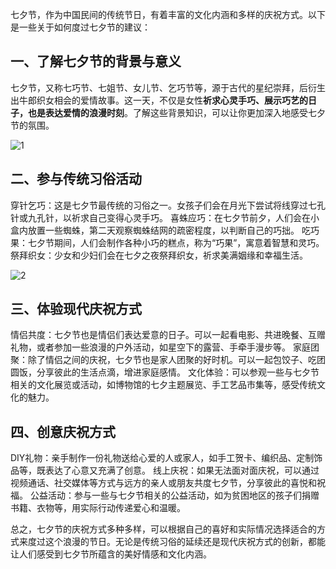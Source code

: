 七夕节，作为中国民间的传统节日，有着丰富的文化内涵和多样的庆祝方式。以下是一些关于如何度过七夕节的建议：
## 一、了解七夕节的背景与意义
七夕节，又称七巧节、七姐节、女儿节、乞巧节等，源于古代的星纪崇拜，后衍生出牛郎织女相会的爱情故事。这一天，不仅是女性**祈求心灵手巧、展示巧艺的日子，也是表达爱情的浪漫时刻**。了解这些背景知识，可以让你更加深入地感受七夕节的氛围。

![1](https://github.com/Wendy-Wu/imagebed/main/img/1.jpg)

## 二、参与传统习俗活动

穿针乞巧：这是七夕节最传统的习俗之一。女孩子们会在月光下尝试将线穿过七孔针或九孔针，以祈求自己变得心灵手巧。
喜蛛应巧：在七夕节前夕，人们会在小盒内放置一些蜘蛛，第二天观察蜘蛛结网的疏密程度，以判断自己的巧拙。
吃巧果：七夕节期间，人们会制作各种小巧的糕点，称为“巧果”，寓意着智慧和灵巧。
祭拜织女：少女和少妇们会在七夕之夜祭拜织女，祈求美满姻缘和幸福生活。

![2](C:\Users\wutong\Desktop\2.png)

## 三、体验现代庆祝方式

情侣共度：七夕节也是情侣们表达爱意的日子。可以一起看电影、共进晚餐、互赠礼物，或者参加一些浪漫的户外活动，如星空下的露营、手牵手漫步等。
家庭团聚：除了情侣之间的庆祝，七夕节也是家人团聚的好时机。可以一起包饺子、吃团圆饭，分享彼此的生活点滴，增进家庭感情。
文化体验：可以参观一些与七夕节相关的文化展览或活动，如博物馆的七夕主题展览、手工艺品市集等，感受传统文化的魅力。

## 四、创意庆祝方式

DIY礼物：亲手制作一份礼物送给心爱的人或家人，如手工贺卡、编织品、定制饰品等，既表达了心意又充满了创意。
线上庆祝：如果无法面对面庆祝，可以通过视频通话、社交媒体等方式与远方的亲人或朋友共度七夕节，分享彼此的喜悦和祝福。
公益活动：参与一些与七夕节相关的公益活动，如为贫困地区的孩子们捐赠书籍、衣物等，用实际行动传递爱心和温暖。

总之，七夕节的庆祝方式多种多样，可以根据自己的喜好和实际情况选择适合的方式来度过这个浪漫的节日。无论是传统习俗的延续还是现代庆祝方式的创新，都能让人们感受到七夕节所蕴含的美好情感和文化内涵。